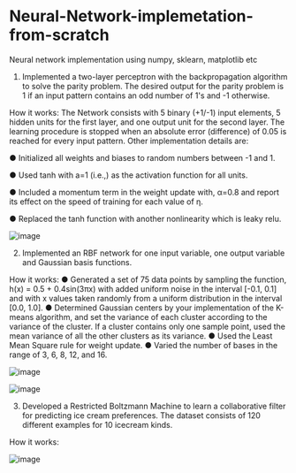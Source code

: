 # Neural-Network-implemetation-from-scratch
Neural network implementation using numpy, sklearn, matplotlib etc

1. Implemented a two-layer perceptron with the backpropagation algorithm to solve the parity problem. The desired output for the parity problem is 1 if an input pattern contains an odd number of 1's and -1 otherwise.

How it works:
The Network consists with 5 binary (+1/-1) input elements, 5 hidden units for the first layer, and one output unit for the second layer. The learning procedure is stopped when     an absolute error (difference) of 0.05 is reached for every input pattern. Other implementation details are:

● Initialized all weights and biases to random numbers between -1 and 1.

● Used tanh with a=1 (i.e.,) as the activation function for all units.

● Included a momentum term in the weight update with, α=0.8 and report its effect on the speed of training for each value of η.

● Replaced the tanh function with another nonlinearity which is leaky relu.

![image](https://user-images.githubusercontent.com/42225976/156085331-3ec1daa9-4a57-4a9f-a6ac-0339380b879c.png)

2. Implemented an RBF network for one input variable, one output variable and Gaussian basis functions. 

How it works:
● Generated a set of 75 data points by sampling the function, h(x) = 0.5 + 0.4sin(3πx) with added uniform noise in the interval [-0.1, 0.1] and with x values taken randomly from a uniform distribution in the interval [0.0, 1.0]. 
● Determined Gaussian centers by your implementation of the K-means algorithm, and set the variance of each cluster according to the variance of the cluster. If a cluster contains only one sample point, used the mean variance of all the other clusters as its variance.
● Used the Least Mean Square rule for weight update. 
● Varied the number of bases in the range of 3, 6, 8, 12, and 16.

![image](https://user-images.githubusercontent.com/42225976/156085883-64ec47c2-adcf-4bcd-b5ee-bde3bca87289.png)

![image](https://user-images.githubusercontent.com/42225976/156085741-145bc97e-48f9-4d6f-ab7f-2da4c7f318f1.png)

3. Developed a Restricted Boltzmann Machine to learn a collaborative filter for predicting ice cream preferences.
The dataset consists of 120 different examples for 10 icecream kinds.

How it works:

![image](https://user-images.githubusercontent.com/42225976/156087139-9ac672dc-be99-4d1d-a226-fc34c88ca959.png)



